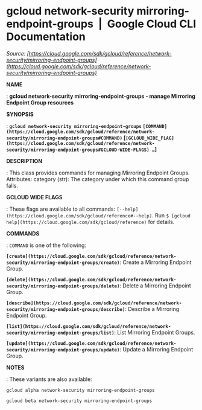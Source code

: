 # gcloud network-security mirroring-endpoint-groups  |  Google Cloud CLI Documentation

*Source: [https://cloud.google.com/sdk/gcloud/reference/network-security/mirroring-endpoint-groups](https://cloud.google.com/sdk/gcloud/reference/network-security/mirroring-endpoint-groups)*

**NAME**

: **gcloud network-security mirroring-endpoint-groups - manage Mirroring Endpoint Group resources**

**SYNOPSIS**

: **`gcloud network-security mirroring-endpoint-groups` `[COMMAND](https://cloud.google.com/sdk/gcloud/reference/network-security/mirroring-endpoint-groups#COMMAND)` [`[GCLOUD_WIDE_FLAG](https://cloud.google.com/sdk/gcloud/reference/network-security/mirroring-endpoint-groups#GCLOUD-WIDE-FLAGS) …`]**

**DESCRIPTION**

: This class provides commands for managing Mirroring Endpoint Groups.
Attributes: category (str): The category under which this command group falls.

**GCLOUD WIDE FLAGS**

: These flags are available to all commands: `[--help](https://cloud.google.com/sdk/gcloud/reference#--help)`.
Run `$ [gcloud help](https://cloud.google.com/sdk/gcloud/reference)` for details.

**COMMANDS**

: ``COMMAND`` is one of the following:

**`[create](https://cloud.google.com/sdk/gcloud/reference/network-security/mirroring-endpoint-groups/create)`**:
Create a Mirroring Endpoint Group.

**`[delete](https://cloud.google.com/sdk/gcloud/reference/network-security/mirroring-endpoint-groups/delete)`**:
Delete a Mirroring Endpoint Group.

**`[describe](https://cloud.google.com/sdk/gcloud/reference/network-security/mirroring-endpoint-groups/describe)`**:
Describe a Mirroring Endpoint Group.

**`[list](https://cloud.google.com/sdk/gcloud/reference/network-security/mirroring-endpoint-groups/list)`**:
List Mirroring Endpoint Groups.

**`[update](https://cloud.google.com/sdk/gcloud/reference/network-security/mirroring-endpoint-groups/update)`**:
Update a Mirroring Endpoint Group.

**NOTES**

: These variants are also available:

```
gcloud alpha network-security mirroring-endpoint-groups
```

```
gcloud beta network-security mirroring-endpoint-groups
```